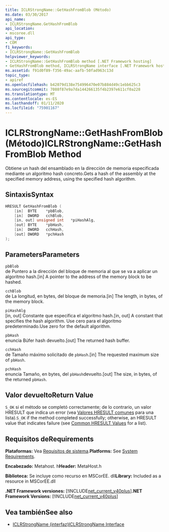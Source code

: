 ```yaml
---
title: ICLRStrongName::GetHashFromBlob (Método)
ms.date: 03/30/2017
api_name:
- ICLRStrongName.GetHashFromBlob
api_location:
- mscoree.dll
api_type:
- COM
f1_keywords:
- ICLRStrongName::GetHashFromBlob
helpviewer_keywords:
- ICLRStrongName::GetHashFromBlob method [.NET Framework hosting]
- GetHashFromBlob method, ICLRStrongName interface [.NET Framework hosting]
ms.assetid: f91d0f89-f356-49ac-aafb-50fad963c13d
topic_type:
- apiref
ms.openlocfilehash: b42079d138e754996470e07b884d49c1ebb625c3
ms.sourcegitcommit: 7088f87e9a7da144266135f4b2397e611cf0a228
ms.translationtype: MT
ms.contentlocale: es-ES
ms.lasthandoff: 01/11/2020
ms.locfileid: "75901167"
---
```

# <a name="iclrstrongnamegethashfromblob-method"></a><span data-ttu-id="fba07-102">ICLRStrongName::GetHashFromBlob (Método)</span><span class="sxs-lookup"><span data-stu-id="fba07-102">ICLRStrongName::GetHashFromBlob Method</span></span>
<span data-ttu-id="fba07-103">Obtiene un hash del ensamblado en la dirección de memoria especificada mediante un algoritmo hash concreto.</span><span class="sxs-lookup"><span data-stu-id="fba07-103">Gets a hash of the assembly at the specified memory address, using the specified hash algorithm.</span></span>  
  
## <a name="syntax"></a><span data-ttu-id="fba07-104">Sintaxis</span><span class="sxs-lookup"><span data-stu-id="fba07-104">Syntax</span></span>  
  
```cpp  
HRESULT GetHashFromBlob (  
    [in]  BYTE    *pbBlob,  
    [in]  DWORD   cchBlob,  
    [in, out] unsigned int   *piHashAlg,  
    [out] BYTE    *pbHash,  
    [in]  DWORD   cchHash,  
    [out] DWORD   *pchHash  
);  
```  
  
## <a name="parameters"></a><span data-ttu-id="fba07-105">Parameters</span><span class="sxs-lookup"><span data-stu-id="fba07-105">Parameters</span></span>  
 `pbBlob`  
 <span data-ttu-id="fba07-106">de Puntero a la dirección del bloque de memoria al que se va a aplicar un algoritmo hash.</span><span class="sxs-lookup"><span data-stu-id="fba07-106">[in] A pointer to the address of the memory block to be hashed.</span></span>  
  
 `cchBlob`  
 <span data-ttu-id="fba07-107">de La longitud, en bytes, del bloque de memoria.</span><span class="sxs-lookup"><span data-stu-id="fba07-107">[in] The length, in bytes, of the memory block.</span></span>  
  
 `piHashAlg`  
 <span data-ttu-id="fba07-108">[in, out] Constante que especifica el algoritmo hash.</span><span class="sxs-lookup"><span data-stu-id="fba07-108">[in, out] A constant that specifies the hash algorithm.</span></span> <span data-ttu-id="fba07-109">Use cero para el algoritmo predeterminado.</span><span class="sxs-lookup"><span data-stu-id="fba07-109">Use zero for the default algorithm.</span></span>  
  
 `pbHash`  
 <span data-ttu-id="fba07-110">enuncia Búfer hash devuelto.</span><span class="sxs-lookup"><span data-stu-id="fba07-110">[out] The returned hash buffer.</span></span>  
  
 `cchHash`  
 <span data-ttu-id="fba07-111">de Tamaño máximo solicitado de `pbHash`.</span><span class="sxs-lookup"><span data-stu-id="fba07-111">[in] The requested maximum size of `pbHash`.</span></span>  
  
 `pchHash`  
 <span data-ttu-id="fba07-112">enuncia Tamaño, en bytes, del `pbHash`devuelto.</span><span class="sxs-lookup"><span data-stu-id="fba07-112">[out] The size, in bytes, of the returned `pbHash`.</span></span>  
  
## <a name="return-value"></a><span data-ttu-id="fba07-113">Valor devuelto</span><span class="sxs-lookup"><span data-stu-id="fba07-113">Return Value</span></span>  
 <span data-ttu-id="fba07-114">`S_OK` si el método se completó correctamente; de lo contrario, un valor HRESULT que indica un error (vea [Valores HRESULT comunes](/windows/win32/seccrypto/common-hresult-values) para una lista).</span><span class="sxs-lookup"><span data-stu-id="fba07-114">`S_OK` if the method completed successfully; otherwise, an HRESULT value that indicates failure (see [Common HRESULT Values](/windows/win32/seccrypto/common-hresult-values) for a list).</span></span>  
  
## <a name="requirements"></a><span data-ttu-id="fba07-115">Requisitos de</span><span class="sxs-lookup"><span data-stu-id="fba07-115">Requirements</span></span>  
 <span data-ttu-id="fba07-116">**Plataformas:** Vea [Requisitos de sistema](../../../../docs/framework/get-started/system-requirements.md).</span><span class="sxs-lookup"><span data-stu-id="fba07-116">**Platforms:** See [System Requirements](../../../../docs/framework/get-started/system-requirements.md).</span></span>  
  
 <span data-ttu-id="fba07-117">**Encabezado:** Metahost. h</span><span class="sxs-lookup"><span data-stu-id="fba07-117">**Header:** MetaHost.h</span></span>  
  
 <span data-ttu-id="fba07-118">**Biblioteca:** Se incluye como recurso en MSCorEE. dll</span><span class="sxs-lookup"><span data-stu-id="fba07-118">**Library:** Included as a resource in MSCorEE.dll</span></span>  
  
 <span data-ttu-id="fba07-119">**.NET Framework versiones:** [!INCLUDE[net_current_v40plus](../../../../includes/net-current-v40plus-md.md)]</span><span class="sxs-lookup"><span data-stu-id="fba07-119">**.NET Framework Versions:** [!INCLUDE[net_current_v40plus](../../../../includes/net-current-v40plus-md.md)]</span></span>  
  
## <a name="see-also"></a><span data-ttu-id="fba07-120">Vea también</span><span class="sxs-lookup"><span data-stu-id="fba07-120">See also</span></span>

- [<span data-ttu-id="fba07-121">ICLRStrongName (interfaz)</span><span class="sxs-lookup"><span data-stu-id="fba07-121">ICLRStrongName Interface</span></span>](../../../../docs/framework/unmanaged-api/hosting/iclrstrongname-interface.md)
